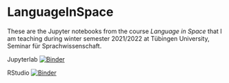 # LanguageInSpace

These are the Jupyter notebooks from the course *Language in Space* that I am teaching during winter semester 2021/2022 at Tübingen University, Seminar für Sprachwissenschaft.


Jupyterlab [![Binder](https://mybinder.org/badge_logo.svg)](https://mybinder.org/v2/gh/gerhardJaeger/LanguageInSpace/HEAD)

RStudio [![Binder](http://mybinder.org/badge_logo.svg)](http://mybinder.org/v2/gh/gerhardJaeger/LanguageInSpace/HEAD?urlpath=rstudio)